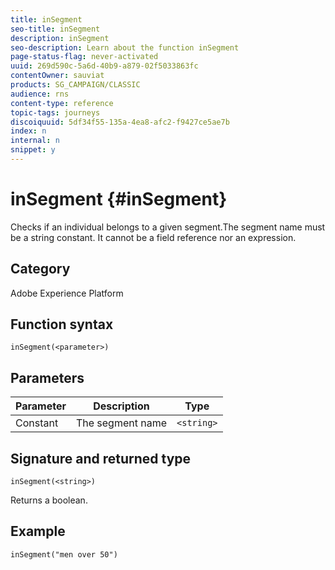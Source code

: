```yaml
---
title: inSegment
seo-title: inSegment
description: inSegment
seo-description: Learn about the function inSegment
page-status-flag: never-activated
uuid: 269d590c-5a6d-40b9-a879-02f5033863fc
contentOwner: sauviat
products: SG_CAMPAIGN/CLASSIC
audience: rns
content-type: reference
topic-tags: journeys
discoiquuid: 5df34f55-135a-4ea8-afc2-f9427ce5ae7b
index: n
internal: n
snippet: y
---
```


# inSegment {#inSegment}

Checks if an individual belongs to a given segment.The segment name must be a string constant. It cannot be a field reference nor an expression.

## Category

Adobe Experience Platform

## Function syntax

`inSegment(<parameter>)`

## Parameters

|Parameter|Description|Type|
|--- |--- |--- |
|Constant|The segment name |`<string>`|

## Signature and returned type

`inSegment(<string>)`

Returns a boolean.

## Example

`inSegment("men over 50")`
